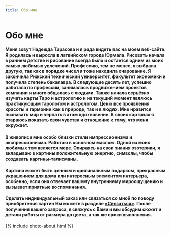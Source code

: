 ```yaml
---
title: Обо мне
---
```


<div class="col-md-12">
  <h1>Обо мне</h1>
  <div class="hr"></div>
  <div class="col-md-5 col-xs-offset-1">
  	<h4>
	  <span class="text-about">Меня зовут Надежда Тарасова и я рада видеть вас на моем веб-сайте.</span> Я родилась и выросла в латвийском городе Юрмала. Рисовать начала в раннем детстве и рисование всегда было и остается одним из моих самых любимых увлечений. Профессию, тем не менее, я выбрала другую, так как в порядке чисел я тоже находила очарование. Я закончила Рижский технический университет, факультет экономики и получила степень бакалавра. В следующие десять лет, успешно работала по профессии, занималась продвижением проектов компании и много общалась с людьми. Также начала серьёзно изучать карты Таро и астрологию и на текущий момент являюсь практикующим тарологом и астрологом. Ценю все проявления красоты и гармонии как в природе, так и в людях. Мне нравится познавать мир и черпать в этом вдохновение. В своих картинах я стараюсь показать свои чувства и отношение к тому, что меня окружает.
	</h4>
	<h4>
	  <span class="text-about">В живописи мне особо близки стили импрессионизма и экспрессионизма.</span> Работаю в основном маслом. Одной из моих любимых тем является море. Опираясь на свои знания эзотерики, я вкладываю в картины положительную энергию, символы, чтобы создавать картины-талисманы.
	</h4>
	<h4><span class="text-about">Картина может быть ценным и оригинальным подарком</span>, прекрасным украшением для дома или интересным элементом интерьера, особенно, если она отвечает вашему внутреннему мироощущению и вызывает приятные воспоминания.</h4>
	<h4><span class="text-about">Сделать индивидуальный заказ</span> или связаться со мной по поводу приобретения картин Вы можете в разделе <a href="/kontakti">«Связаться»</a>. После получения вашего запроса, я свяжусь с Вами и мы обсудим сюжет и детали работы от размера до цвета, а так же сроки выполнения.</h4>
  </div>
  <div class="col-md-6">
  	{% include photo-about.html %}
  </div>
</div>
